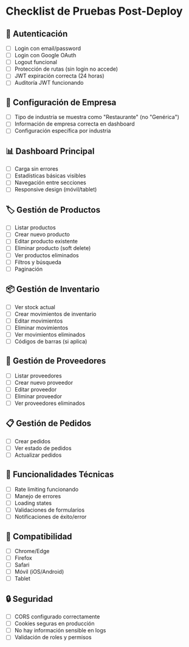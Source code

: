 # Checklist de Pruebas Post-Deploy

## 🔐 Autenticación
- [ ] Login con email/password
- [ ] Login con Google OAuth
- [ ] Logout funcional
- [ ] Protección de rutas (sin login no accede)
- [ ] JWT expiración correcta (24 horas)
- [ ] Auditoría JWT funcionando

## 🏢 Configuración de Empresa
- [ ] Tipo de industria se muestra como "Restaurante" (no "Genérica")
- [ ] Información de empresa correcta en dashboard
- [ ] Configuración específica por industria

## 📊 Dashboard Principal
- [ ] Carga sin errores
- [ ] Estadísticas básicas visibles
- [ ] Navegación entre secciones
- [ ] Responsive design (móvil/tablet)

## 🏷️ Gestión de Productos
- [ ] Listar productos
- [ ] Crear nuevo producto
- [ ] Editar producto existente
- [ ] Eliminar producto (soft delete)
- [ ] Ver productos eliminados
- [ ] Filtros y búsqueda
- [ ] Paginación

## 📦 Gestión de Inventario
- [ ] Ver stock actual
- [ ] Crear movimientos de inventario
- [ ] Editar movimientos
- [ ] Eliminar movimientos
- [ ] Ver movimientos eliminados
- [ ] Códigos de barras (si aplica)

## 👥 Gestión de Proveedores
- [ ] Listar proveedores
- [ ] Crear nuevo proveedor
- [ ] Editar proveedor
- [ ] Eliminar proveedor
- [ ] Ver proveedores eliminados

## 📋 Gestión de Pedidos
- [ ] Crear pedidos
- [ ] Ver estado de pedidos
- [ ] Actualizar pedidos

## 🔧 Funcionalidades Técnicas
- [ ] Rate limiting funcionando
- [ ] Manejo de errores
- [ ] Loading states
- [ ] Validaciones de formularios
- [ ] Notificaciones de éxito/error

## 📱 Compatibilidad
- [ ] Chrome/Edge
- [ ] Firefox
- [ ] Safari
- [ ] Móvil (iOS/Android)
- [ ] Tablet

## 🔒 Seguridad
- [ ] CORS configurado correctamente
- [ ] Cookies seguras en producción
- [ ] No hay información sensible en logs
- [ ] Validación de roles y permisos 